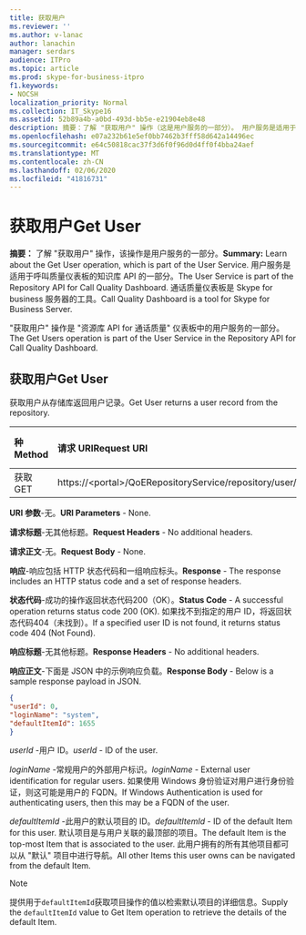 ```yaml
---
title: 获取用户
ms.reviewer: ''
ms.author: v-lanac
author: lanachin
manager: serdars
audience: ITPro
ms.topic: article
ms.prod: skype-for-business-itpro
f1.keywords:
- NOCSH
localization_priority: Normal
ms.collection: IT_Skype16
ms.assetid: 52b89a4b-a0bd-493d-bb5e-e21904eb8e48
description: 摘要：了解 "获取用户" 操作（这是用户服务的一部分）。 用户服务是适用于呼叫质量仪表板的知识库 API 的一部分。 通话质量仪表板是 Skype for business 服务器的工具。
ms.openlocfilehash: e07a232b61e5ef0bb7462b3fff58d642a14496ec
ms.sourcegitcommit: e64c50818cac37f3d6f0f96d0d4ff0f4bba24aef
ms.translationtype: MT
ms.contentlocale: zh-CN
ms.lasthandoff: 02/06/2020
ms.locfileid: "41816731"
---
```

# <a name="get-user"></a><span data-ttu-id="6d8f9-105">获取用户</span><span class="sxs-lookup"><span data-stu-id="6d8f9-105">Get User</span></span>
 
<span data-ttu-id="6d8f9-106">**摘要：** 了解 "获取用户" 操作，该操作是用户服务的一部分。</span><span class="sxs-lookup"><span data-stu-id="6d8f9-106">**Summary:** Learn about the Get User operation, which is part of the User Service.</span></span> <span data-ttu-id="6d8f9-107">用户服务是适用于呼叫质量仪表板的知识库 API 的一部分。</span><span class="sxs-lookup"><span data-stu-id="6d8f9-107">The User Service is part of the Repository API for Call Quality Dashboard.</span></span> <span data-ttu-id="6d8f9-108">通话质量仪表板是 Skype for business 服务器的工具。</span><span class="sxs-lookup"><span data-stu-id="6d8f9-108">Call Quality Dashboard is a tool for Skype for Business Server.</span></span>
  
<span data-ttu-id="6d8f9-109">"获取用户" 操作是 "资源库 API for 通话质量" 仪表板中的用户服务的一部分。</span><span class="sxs-lookup"><span data-stu-id="6d8f9-109">The Get Users operation is part of the User Service in the Repository API for Call Quality Dashboard.</span></span>
  
## <a name="get-user"></a><span data-ttu-id="6d8f9-110">获取用户</span><span class="sxs-lookup"><span data-stu-id="6d8f9-110">Get User</span></span>

<span data-ttu-id="6d8f9-111">获取用户从存储库返回用户记录。</span><span class="sxs-lookup"><span data-stu-id="6d8f9-111">Get User returns a user record from the repository.</span></span>
  
|<span data-ttu-id="6d8f9-112">**种**</span><span class="sxs-lookup"><span data-stu-id="6d8f9-112">**Method**</span></span>|<span data-ttu-id="6d8f9-113">**请求 URI**</span><span class="sxs-lookup"><span data-stu-id="6d8f9-113">**Request URI**</span></span>|<span data-ttu-id="6d8f9-114">**HTTP 版本**</span><span class="sxs-lookup"><span data-stu-id="6d8f9-114">**HTTP Version**</span></span>|
|:-----|:-----|:-----|
|<span data-ttu-id="6d8f9-115">获取</span><span class="sxs-lookup"><span data-stu-id="6d8f9-115">GET</span></span>  <br/> |<span data-ttu-id="6d8f9-116">https://\<portal\>/QoERepositoryService/repository/user/{userId}</span><span class="sxs-lookup"><span data-stu-id="6d8f9-116">https://\<portal\>/QoERepositoryService/repository/user/{userId}</span></span>  <br/> |<span data-ttu-id="6d8f9-117">HTTP/1。1</span><span class="sxs-lookup"><span data-stu-id="6d8f9-117">HTTP/1.1</span></span>  <br/> |
   
 <span data-ttu-id="6d8f9-118">**URI 参数**-无。</span><span class="sxs-lookup"><span data-stu-id="6d8f9-118">**URI Parameters** - None.</span></span>
  
 <span data-ttu-id="6d8f9-119">**请求标题**-无其他标题。</span><span class="sxs-lookup"><span data-stu-id="6d8f9-119">**Request Headers** - No additional headers.</span></span>
  
 <span data-ttu-id="6d8f9-120">**请求正文**-无。</span><span class="sxs-lookup"><span data-stu-id="6d8f9-120">**Request Body** - None.</span></span>
  
 <span data-ttu-id="6d8f9-121">**响应**-响应包括 HTTP 状态代码和一组响应标头。</span><span class="sxs-lookup"><span data-stu-id="6d8f9-121">**Response** - The response includes an HTTP status code and a set of response headers.</span></span>
  
 <span data-ttu-id="6d8f9-122">**状态代码**-成功的操作返回状态代码200（OK）。</span><span class="sxs-lookup"><span data-stu-id="6d8f9-122">**Status Code** - A successful operation returns status code 200 (OK).</span></span> <span data-ttu-id="6d8f9-123">如果找不到指定的用户 ID，将返回状态代码404（未找到）。</span><span class="sxs-lookup"><span data-stu-id="6d8f9-123">If a specified user ID is not found, it returns status code 404 (Not Found).</span></span>
  
 <span data-ttu-id="6d8f9-124">**响应标题**-无其他标题。</span><span class="sxs-lookup"><span data-stu-id="6d8f9-124">**Response Headers** - No additional headers.</span></span>
  
 <span data-ttu-id="6d8f9-125">**响应正文**-下面是 JSON 中的示例响应负载。</span><span class="sxs-lookup"><span data-stu-id="6d8f9-125">**Response Body** - Below is a sample response payload in JSON.</span></span>
  
```json
{
"userId": 0,
"loginName": "system",
"defaultItemId": 1655
}
```

 <span data-ttu-id="6d8f9-126">*userId* -用户 ID。</span><span class="sxs-lookup"><span data-stu-id="6d8f9-126">*userId*  - ID of the user.</span></span>
  
 <span data-ttu-id="6d8f9-127">*loginName* -常规用户的外部用户标识。</span><span class="sxs-lookup"><span data-stu-id="6d8f9-127">*loginName*  - External user identification for regular users.</span></span> <span data-ttu-id="6d8f9-128">如果使用 Windows 身份验证对用户进行身份验证，则这可能是用户的 FQDN。</span><span class="sxs-lookup"><span data-stu-id="6d8f9-128">If Windows Authentication is used for authenticating users, then this may be a FQDN of the user.</span></span>
  
 <span data-ttu-id="6d8f9-129">*defaultItemId* -此用户的默认项目的 ID。</span><span class="sxs-lookup"><span data-stu-id="6d8f9-129">*defaultItemId*  - ID of the default Item for this user.</span></span> <span data-ttu-id="6d8f9-130">默认项目是与用户关联的最顶部的项目。</span><span class="sxs-lookup"><span data-stu-id="6d8f9-130">The default Item is the top-most Item that is associated to the user.</span></span> <span data-ttu-id="6d8f9-131">此用户拥有的所有其他项目都可以从 "默认" 项目中进行导航。</span><span class="sxs-lookup"><span data-stu-id="6d8f9-131">All other Items this user owns can be navigated from the default Item.</span></span>
  
> [!NOTE]
> <span data-ttu-id="6d8f9-132">提供用于`defaultItemId`获取项目操作的值以检索默认项目的详细信息。</span><span class="sxs-lookup"><span data-stu-id="6d8f9-132">Supply the  `defaultItemId` value to Get Item operation to retrieve the details of the default Item.</span></span>
  

